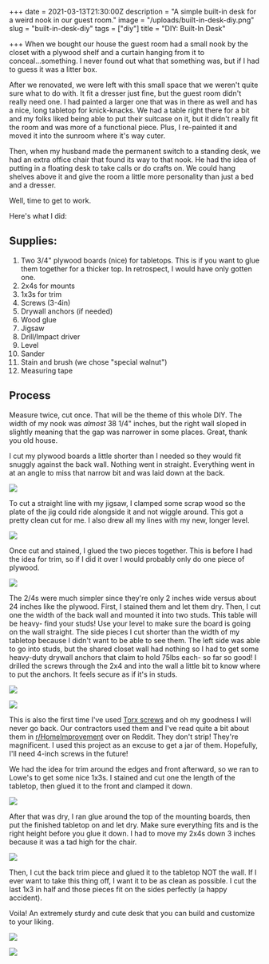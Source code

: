 
+++
date = 2021-03-13T21:30:00Z
description = "A simple built-in desk for a weird nook in our guest room."
image = "/uploads/built-in-desk-diy.png"
slug = "built-in-desk-diy"
tags = ["diy"]
title = "DIY: Built-In Desk"

+++
When we bought our house the guest room had a small nook by the closet with a plywood shelf and a curtain hanging from it to conceal...something. I never found out what that something was, but if I had to guess it was a litter box.

After we renovated, we were left with this small space that we weren't quite sure what to do with. It fit a dresser just fine, but the guest room didn't really need one. I had painted a larger one that was in there as well and has a nice, long tabletop for knick-knacks. We had a table right there for a bit and my folks liked being able to put their suitcase on it, but it didn't really fit the room and was more of a functional piece. Plus, I re-painted it and moved it into the sunroom where it's way cuter.

Then, when my husband made the permanent switch to a standing desk, we had an extra office chair that found its way to that nook. He had the idea of putting in a floating desk to take calls or do crafts on. We could hang shelves above it and give the room a little more personality than just a bed and a dresser.

Well, time to get to work.

Here's what I did:

## Supplies:

 1. Two 3/4" plywood boards (nice) for tabletops. This is if you want to glue them together for a thicker top. In retrospect, I would have only gotten one.
 2. 2x4s for mounts
 3. 1x3s for trim
 4. Screws (3-4in)
 5. Drywall anchors (if needed)
 6. Wood glue
 7. Jigsaw
 8. Drill/Impact driver
 9. Level
10. Sander
11. Stain and brush (we chose "special walnut")
12. Measuring tape

## Process

Measure twice, cut once. That will be the theme of this whole DIY. The width of my nook was _almost_ 38 1/4" inches, but the right wall sloped in slightly meaning that the gap was narrower in some places. Great, thank you old house.

I cut my plywood boards a little shorter than I needed so they would fit snuggly against the back wall. Nothing went in straight. Everything went in at an angle to miss that narrow bit and was laid down at the back.

![](/uploads/builtindeskdiy_wood.png)

To cut a straight line with my jigsaw, I clamped some scrap wood so the plate of the jig could ride alongside it and not wiggle around. This got a pretty clean cut for me. I also drew all my lines with my new, longer level.

![](/uploads/builtindeskdiy.jpg)

Once cut and stained, I glued the two pieces together. This is before I had the idea for trim, so if I did it over I would probably only do one piece of plywood.

![](/uploads/builtindeskdiy_7.jpg)

The 2/4s were much simpler since they're only 2 inches wide versus about 24 inches like the plywood. First, I stained them and let them dry. Then, I cut one the width of the back wall and mounted it into two studs. This table will be heavy- find your studs! Use your level to make sure the board is going on the wall straight. The side pieces I cut shorter than the width of my tabletop because I didn't want to be able to see them. The left side was able to go into studs, but the shared closet wall had nothing so I had to get some heavy-duty drywall anchors that claim to hold 75lbs each- so far so good! I drilled the screws through the 2x4 and into the wall a little bit to know where to put the anchors. It feels secure as if it's in studs.

![](/uploads/builtindeskdiy_3.jpg)

![](/uploads/builtindeskdiy_9.jpg)

This is also the first time I've used [Torx screws](https://fastenerengineering.com/what-is-a-torx-screw/#:\~:text=A%20Torx%20screw%20is%20a,%2C%20star%2Dpatterned%20screw%20drive.&text=Torx%20screws%20were%20invented%20in,improvement%20on%20contemporary%20drive%20types.) and oh my goodness I will never go back. Our contractors used them and I've read quite a bit about them in [r/HomeImprovement](https://www.reddit.com/r/HomeImprovement/) over on Reddit. They don't strip! They're magnificent. I used this project as an excuse to get a jar of them. Hopefully, I'll need 4-inch screws in the future!

We had the idea for trim around the edges and front afterward, so we ran to Lowe's to get some nice 1x3s. I stained and cut one the length of the tabletop, then glued it to the front and clamped it down.

![](/uploads/builtindeskdiy_11.jpg)

After that was dry, I ran glue around the top of the mounting boards, then put the finished tabletop on and let dry. Make sure everything fits and is the right height before you glue it down. I had to move my 2x4s down 3 inches because it was a tad high for the chair.

![](/uploads/builtindeskdiy_13.jpg)

Then, I cut the back trim piece and glued it to the tabletop NOT the wall. If I ever want to take this thing off, I want it to be as clean as possible. I cut the last 1x3 in half and those pieces fit on the sides perfectly (a happy accident).

Voila! An extremely sturdy and cute desk that you can build and customize to your liking.

![](/uploads/builtindeskdiy_15.jpg)

![](/uploads/builtindeskdiy_14.jpg)
